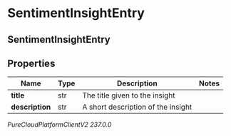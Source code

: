 # SentimentInsightEntry

## SentimentInsightEntry

## Properties

|Name | Type | Description | Notes|
|------------ | ------------- | ------------- | -------------|
| **title** | str | The title given to the insight | |
| **description** | str | A short description of the insight | |



_PureCloudPlatformClientV2 237.0.0_
